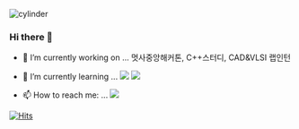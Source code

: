 ![cylinder](https://capsule-render.vercel.app/api?type=cylinder&color=auto&text=Hi&fontAlignY=45&fontSize=40&height=150&animation=scaleIn&desc=welcome%20to%20my%20place&descAlignY=70)

### Hi there 👋

- 🔭 I’m currently working on ...
  멋사중앙해커톤, C++스터디, CAD&VLSI 랩인턴
  
- 🌱 I’m currently learning ...
   <a href="https://www.notion.so/1b2c9900fd2c46e1b4f83593e4c8bee7" target="_blank"><img src="https://img.shields.io/badge/C++-00599C?style=flat-square&logo=C%2B%2B&logoColor=white"/></a>
  <a href="https://www.notion.so/1b2c9900fd2c46e1b4f83593e4c8bee7" target="_blank"><img src="https://img.shields.io/badge/Django-092E20C?style=flat-square&logo=Django&logoColor=white"/></a> 
  
- 📫 How to reach me: ...
   <a href="https://www.instagram.com/xor_00oh/" target="_blank"><img src="https://img.shields.io/badge/instagram-E4405F?style=simple&logo=instagram&logoColor=white"/></a>



[![Hits](https://hits.seeyoufarm.com/api/count/incr/badge.svg?url=https%3A%2F%2Fgithub.com%2FAls-ET%2FAls-ET&count_bg=%2379C83D&title_bg=%23555555&icon=&icon_color=%23E7E7E7&title=hits&edge_flat=false)](https://hits.seeyoufarm.com)
<!--깃허브 스탯 보여주는 건데 내껀 좀...
![Anurag's GitHub stats](https://github-readme-stats.vercel.app/api?username=Als-ET&show_icons=true&theme=radical)

- 😄 Pronouns: ...
- 👯 I’m looking to collaborate on ...
- 🤔 I’m looking for help with ...
- 💬 Ask me about ...
- ⚡ Fun fact: ...
-->
